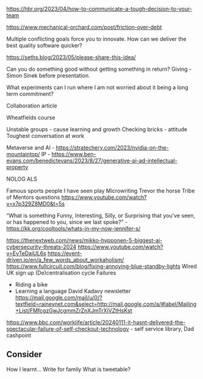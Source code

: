 
https://hbr.org/2023/04/how-to-communicate-a-tough-decision-to-your-team

https://www.mechanical-orchard.com/post/friction-over-debt



Multiple conflicting goals force you to innovate. How can we deliver the best quality software quicker?

https://seths.blog/2023/05/please-share-this-idea/

Can you do something good without getting something in return? Giving - Simon Sinek before presentation.

What experiments can I run where I am not worried about it being a long term commitment?

Collaboration article

Wheatfields course

Unstable groups - cause learning and growth
Checking bricks - attitude
Toughest conversation at work

Metaverse and AI - https://stratechery.com/2023/nvidia-on-the-mountaintop/
IP - https://www.ben-evans.com/benedictevans/2023/8/27/generative-ai-ad-intellectual-property


NOLOG
ALS

Famous sports people I have seen play
Microwriting
Trevor the horse
Tribe of Mentors questions
https://www.youtube.com/watch?v=x7p329Z8MD0&t=5s

“What is something Funny, Interesting, Silly, or Surprising that you’ve seen, or has happened to you, since we last spoke?” - https://kk.org/cooltools/whats-in-my-now-jennifer-s/

https://thenextweb.com/news/mikko-hypponen-5-biggest-ai-cybersecurity-threats-2024
https://www.youtube.com/watch?v=EyTeDaiUL6s
https://event-driven.io/en/a_few_words_about_workaholism/
https://www.fullcircuit.com/blog/fixing-annoying-blue-standby-lights
Wired UK sign up
(De)centralisation cycle
Failures
- Riding a bike
- Learning a language
David Kadavy newsletter
https://mail.google.com/mail/u/0/?textfield=raineynet.com&select=http://mail.google.com/a/#label/Mailing+List/FMfcgzGwJcgmmZrZnXJmTrXjVZtHsKst


https://www.bbc.com/worklife/article/20240111-it-hasnt-delivered-the-spectacular-failure-of-self-checkout-technology - self service library, Dad cashpoint
## Consider
How I learnt...
Write for family
What is tweetable?


